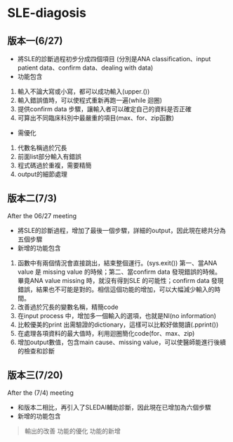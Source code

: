 # SLE-diagosis
## **版本一(6/27)**  
* 將SLE的診斷過程初步分成四個項目
(分別是ANA classification、input patient data、confirm data、dealing with data)  
* 功能包含
1. 輸入不論大寫或小寫，都可以成功輸入(upper.())
2. 輸入錯誤值時，可以使程式重新再跑一遍(while 迴圈)
3. 提供confirm data 步驟，讓輸入者可以確定自己的資料是否正確
4. 可算出不同臨床科別中最嚴重的項目(max、for、zip函數)

* 需優化
1. 代數名稱過於冗長
2. 前面list部分輸入有錯誤
3. 程式碼過於重複，需要精簡
4. output的細節處理

## **版本二(7/3)**
After the 06/27 meeting  
* 將SLE的診斷過程，增加了最後一個步驟，詳細的output，因此現在總共分為五個步驟  
* 新增的功能包含
1. 函數中有兩個情況會直接跳出，結束整個運行。(sys.exit())
第一、當ANA value 是 missing value 的時候；第二、當confirm data 發現錯誤的時候。
畢竟ANA value missing 時，就沒有得到SLE 的可能性；confirm data 發現錯誤，結果也不可能是對的。相信這個功能的增加，可以大幅減少輸入的時間。
2. 改善過於冗長的變數名稱，精簡code
3. 在input process 中，增加多一個輸入的選項，也就是NI(no information)
4. 比較優美的print 出需驗證的dictionary，這樣可以比較好做閱讀(.pprint())
5. 在處理各項資料的最大值時，利用迴圈簡化code(for、max、zip)
6. 增加output數值，包含main cause、missing value，可以使醫師能進行後續的檢查和診斷

## **版本三(7/20)**
After the (7/4) meeting
* 和版本二相比，再引入了SLEDAI輔助診斷，因此現在已增加為六個步驟
* 新增的功能包含
 >輸出的改善
 >功能的優化
 >功能的新增
